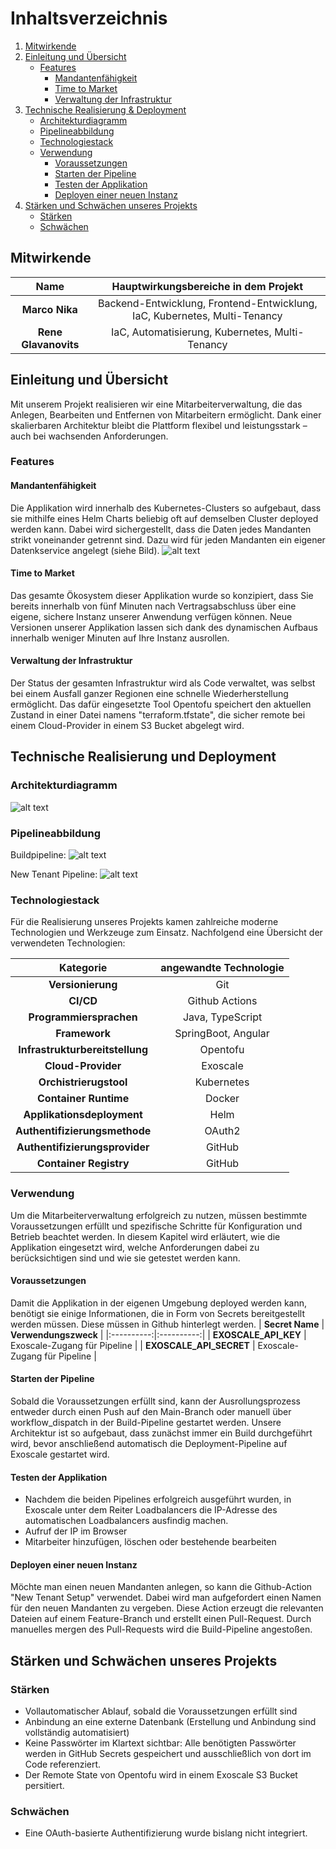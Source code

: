 # Inhaltsverzeichnis

1. [Mitwirkende](#mitwirkende)
2. [Einleitung und Übersicht](#einleitung-und-übersicht)
    - [Features](#features)
        - [Mandantenfähigkeit](#mandantenfähigkeit)
        - [Time to Market](#time-to-market)
        - [Verwaltung der Infrastruktur](#verwaltung-der-infrastruktur)
3. [Technische Realisierung & Deployment](#technische-realisierung-und-deployment)
    - [Architekturdiagramm](#architekturdiagramm)
    - [Pipelineabbildung](#pipelineabbildung)
    - [Technologiestack](#technologiestack)
    - [Verwendung](#verwendung)
        - [Voraussetzungen](#voraussetzungen)
        - [Starten der Pipeline](#starten-der-pipeline)
        - [Testen der Applikation](#testen-der-applikation)
        - [Deployen einer neuen Instanz](#deployen-einer-neuen-instanz)
4. [Stärken und Schwächen unseres Projekts](#stärken-und-schwächen-unseres-projekts)
    - [Stärken](#stärken)
    - [Schwächen](#schwächen)


## Mitwirkende

| **Name** | **Hauptwirkungsbereiche in dem Projekt** |
|:----------:|:----------:|
| **Marco Nika**   | Backend-Entwicklung, Frontend-Entwicklung, IaC, Kubernetes, Multi-Tenancy  |
| **Rene Glavanovits**   | IaC, Automatisierung, Kubernetes, Multi-Tenancy   |

## Einleitung und Übersicht

Mit unserem Projekt realisieren wir eine Mitarbeiterverwaltung, die das Anlegen, Bearbeiten und Entfernen von Mitarbeitern ermöglicht. Dank einer skalierbaren Architektur bleibt die Plattform flexibel und leistungsstark – auch bei wachsenden Anforderungen.

### Features

#### Mandantenfähigkeit

Die Applikation wird innerhalb des Kubernetes-Clusters so aufgebaut, dass sie mithilfe eines Helm Charts beliebig oft auf demselben Cluster deployed werden kann. Dabei wird sichergestellt, dass die Daten jedes Mandanten strikt voneinander getrennt sind. Dazu wird für jeden Mandanten ein eigener Datenkservice angelegt (siehe Bild).
![alt text](readme-figures/dbaas.png)

#### Time to Market

Das gesamte Ökosystem dieser Applikation wurde so konzipiert, dass Sie bereits innerhalb von fünf Minuten nach Vertragsabschluss über eine eigene, sichere Instanz unserer Anwendung verfügen können. Neue Versionen unserer Applikation lassen sich dank des dynamischen Aufbaus innerhalb weniger Minuten auf Ihre Instanz ausrollen.

#### Verwaltung der Infrastruktur

Der Status der gesamten Infrastruktur wird als Code verwaltet, was selbst bei einem Ausfall ganzer Regionen eine schnelle Wiederherstellung ermöglicht. Das dafür eingesetzte Tool Opentofu speichert den aktuellen Zustand in einer Datei namens "terraform.tfstate", die sicher remote bei einem Cloud-Provider in einem S3 Bucket abgelegt wird.

## Technische Realisierung und Deployment

### Architekturdiagramm

![alt text](readme-figures/architecture.png)

### Pipelineabbildung

Buildpipeline:
![alt text](readme-figures/pipeline_build.png)

New Tenant Pipeline:
![alt text](readme-figures/pipeline_new_tenant.png)


### Technologiestack

Für die Realisierung unseres Projekts kamen zahlreiche moderne Technologien und Werkzeuge zum Einsatz. Nachfolgend eine Übersicht der verwendeten Technologien:

| **Kategorie** | **angewandte Technologie** |
|:----------:|:--------------------------:|
| **Versionierung**   |            Git             |
| **CI/CD**   |       Github Actions       |
| **Programmiersprachen**   |      Java, TypeScript      |
| **Framework**   |    SpringBoot, Angular     |
| **Infrastrukturbereitstellung**   |          Opentofu          |
| **Cloud-Provider**   |          Exoscale          |
| **Orchistrierugstool**   |         Kubernetes         |
| **Container Runtime**   |           Docker           |
| **Applikationsdeployment**   |            Helm            |
| **Authentifizierungsmethode**   |           OAuth2           |
| **Authentifizierungsprovider**   |           GitHub           |
| **Container Registry**   |           GitHub           |

### Verwendung

Um die Mitarbeiterverwaltung erfolgreich zu nutzen, müssen bestimmte Voraussetzungen erfüllt und spezifische Schritte für Konfiguration und Betrieb beachtet werden. In diesem Kapitel wird erläutert, wie die Applikation eingesetzt wird, welche Anforderungen dabei zu berücksichtigen sind und wie sie getestet werden kann.

#### Voraussetzungen

Damit die Applikation in der eigenen Umgebung deployed werden kann, benötigt sie einige Informationen, die in Form von Secrets bereitgestellt werden müssen. Diese müssen in Github hinterlegt werden.
| **Secret Name** | **Verwendungszweck** |
|:----------:|:----------:|
| **EXOSCALE_API_KEY**   |   Exoscale-Zugang für Pipeline   |
| **EXOSCALE_API_SECRET**   |   Exoscale-Zugang für Pipeline   |

#### Starten der Pipeline

Sobald die Voraussetzungen erfüllt sind, kann der Ausrollungsprozess entweder durch einen Push auf den Main-Branch oder manuell über workflow_dispatch in der Build-Pipeline gestartet werden. Unsere Architektur ist so aufgebaut, dass zunächst immer ein Build durchgeführt wird, bevor anschließend automatisch die Deployment-Pipeline auf Exoscale gestartet wird.

#### Testen der Applikation

- Nachdem die beiden Pipelines erfolgreich ausgeführt wurden, in Exoscale unter dem Reiter Loadbalancers die IP-Adresse des automatischen Loadbalancers ausfindig machen.
- Aufruf der IP im Browser
- Mitarbeiter hinzufügen, löschen oder bestehende bearbeiten

#### Deployen einer neuen Instanz

Möchte man einen neuen Mandanten anlegen, so kann die Github-Action "New Tenant Setup" verwendet. Dabei wird man aufgefordert einen Namen für den neuen Mandanten zu vergeben. Diese Action erzeugt die relevanten Dateien auf einem Feature-Branch und erstellt einen Pull-Request. Durch manuelles mergen des Pull-Requests wird die Build-Pipeline angestoßen.

## Stärken und Schwächen unseres Projekts

### Stärken

- Vollautomatischer Ablauf, sobald die Voraussetzungen erfüllt sind
- Anbindung an eine externe Datenbank (Erstellung und Anbindung sind vollständig automatisiert)
- Keine Passwörter im Klartext sichtbar: Alle benötigten Passwörter werden in GitHub Secrets gespeichert und ausschließlich von dort im Code referenziert.
- Der Remote State von Opentofu wird in einem Exoscale S3 Bucket persitiert.

### Schwächen

- Eine OAuth-basierte Authentifizierung wurde bislang nicht integriert.